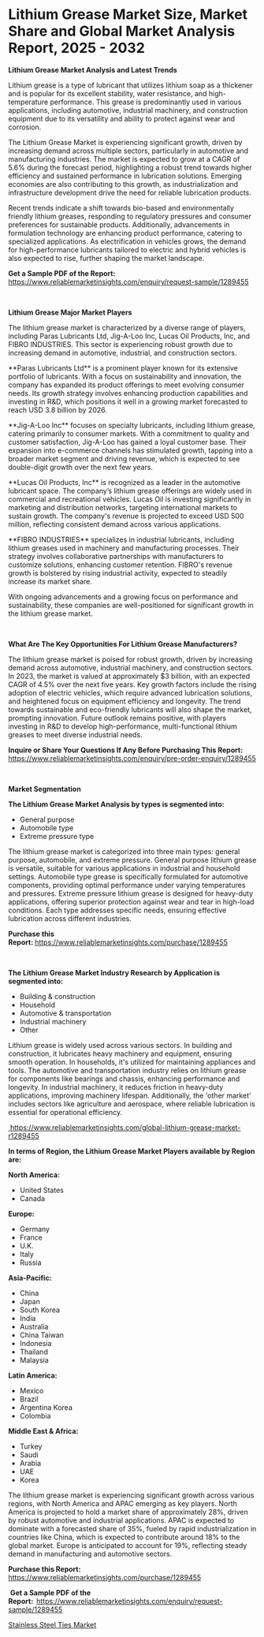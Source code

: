 <p><h1>Lithium Grease Market Size, Market Share and Global Market Analysis Report, 2025 - 2032</h1></p><p><strong>Lithium Grease Market Analysis and Latest Trends</strong></p>
<p><p>Lithium grease is a type of lubricant that utilizes lithium soap as a thickener and is popular for its excellent stability, water resistance, and high-temperature performance. This grease is predominantly used in various applications, including automotive, industrial machinery, and construction equipment due to its versatility and ability to protect against wear and corrosion.</p><p>The Lithium Grease Market is experiencing significant growth, driven by increasing demand across multiple sectors, particularly in automotive and manufacturing industries. The market is expected to grow at a CAGR of 5.6% during the forecast period, highlighting a robust trend towards higher efficiency and sustained performance in lubrication solutions. Emerging economies are also contributing to this growth, as industrialization and infrastructure development drive the need for reliable lubrication products.</p><p>Recent trends indicate a shift towards bio-based and environmentally friendly lithium greases, responding to regulatory pressures and consumer preferences for sustainable products. Additionally, advancements in formulation technology are enhancing product performance, catering to specialized applications. As electrification in vehicles grows, the demand for high-performance lubricants tailored to electric and hybrid vehicles is also expected to rise, further shaping the market landscape.</p></p>
<p><strong>Get a Sample PDF of the Report:&nbsp;</strong> <a href="https://www.reliablemarketinsights.com/enquiry/request-sample/1289455?utm_campaign=3317&utm_medium=2&utm_source=Github&utm_content=ia&utm_term=01042025&utm_id=lithium-grease">https://www.reliablemarketinsights.com/enquiry/request-sample/1289455</a></p>
<p>&nbsp;</p>
<p><strong>Lithium Grease Major Market Players</strong></p>
<p><p>The lithium grease market is characterized by a diverse range of players, including Paras Lubricants Ltd, Jig-A-Loo Inc, Lucas Oil Products, Inc, and FIBRO INDUSTRIES. This sector is experiencing robust growth due to increasing demand in automotive, industrial, and construction sectors.</p><p>**Paras Lubricants Ltd** is a prominent player known for its extensive portfolio of lubricants. With a focus on sustainability and innovation, the company has expanded its product offerings to meet evolving consumer needs. Its growth strategy involves enhancing production capabilities and investing in R&D, which positions it well in a growing market forecasted to reach USD 3.8 billion by 2026.</p><p>**Jig-A-Loo Inc** focuses on specialty lubricants, including lithium grease, catering primarily to consumer markets. With a commitment to quality and customer satisfaction, Jig-A-Loo has gained a loyal customer base. Their expansion into e-commerce channels has stimulated growth, tapping into a broader market segment and driving revenue, which is expected to see double-digit growth over the next few years.</p><p>**Lucas Oil Products, Inc** is recognized as a leader in the automotive lubricant space. The company’s lithium grease offerings are widely used in commercial and recreational vehicles. Lucas Oil is investing significantly in marketing and distribution networks, targeting international markets to sustain growth. The company's revenue is projected to exceed USD 500 million, reflecting consistent demand across various applications.</p><p>**FIBRO INDUSTRIES** specializes in industrial lubricants, including lithium greases used in machinery and manufacturing processes. Their strategy involves collaborative partnerships with manufacturers to customize solutions, enhancing customer retention. FIBRO's revenue growth is bolstered by rising industrial activity, expected to steadily increase its market share.</p><p>With ongoing advancements and a growing focus on performance and sustainability, these companies are well-positioned for significant growth in the lithium grease market.</p></p>
<p>&nbsp;</p>
<p><strong>What Are The Key Opportunities For Lithium Grease Manufacturers?</strong></p>
<p><p>The lithium grease market is poised for robust growth, driven by increasing demand across automotive, industrial machinery, and construction sectors. In 2023, the market is valued at approximately $3 billion, with an expected CAGR of 4.5% over the next five years. Key growth factors include the rising adoption of electric vehicles, which require advanced lubrication solutions, and heightened focus on equipment efficiency and longevity. The trend towards sustainable and eco-friendly lubricants will also shape the market, prompting innovation. Future outlook remains positive, with players investing in R&D to develop high-performance, multi-functional lithium greases to meet diverse industrial needs.</p></p>
<p><strong>Inquire or Share Your Questions If Any Before Purchasing This Report:</strong> <a href="https://www.reliablemarketinsights.com/enquiry/pre-order-enquiry/1289455?utm_campaign=3317&utm_medium=2&utm_source=Github&utm_content=ia&utm_term=01042025&utm_id=lithium-grease">https://www.reliablemarketinsights.com/enquiry/pre-order-enquiry/1289455</a></p>
<p>&nbsp;</p>
<p><strong>Market Segmentation</strong></p>
<p><strong>The Lithium Grease Market Analysis by types is segmented into:</strong></p>
<p><ul><li>General purpose</li><li>Automobile type</li><li>Extreme pressure type</li></ul></p>
<p><p>The lithium grease market is categorized into three main types: general purpose, automobile, and extreme pressure. General purpose lithium grease is versatile, suitable for various applications in industrial and household settings. Automobile type grease is specifically formulated for automotive components, providing optimal performance under varying temperatures and pressures. Extreme pressure lithium grease is designed for heavy-duty applications, offering superior protection against wear and tear in high-load conditions. Each type addresses specific needs, ensuring effective lubrication across different industries.</p></p>
<p><strong>Purchase this Report:&nbsp;</strong><a href="https://www.reliablemarketinsights.com/purchase/1289455?utm_campaign=3317&utm_medium=2&utm_source=Github&utm_content=ia&utm_term=01042025&utm_id=lithium-grease">https://www.reliablemarketinsights.com/purchase/1289455</a></p>
<p>&nbsp;</p>
<p><strong>The Lithium Grease Market Industry Research by Application is segmented into:</strong></p>
<p><ul><li>Building & construction</li><li>Household</li><li>Automotive & transportation</li><li>Industrial machinery</li><li>Other</li></ul></p>
<p><p>Lithium grease is widely used across various sectors. In building and construction, it lubricates heavy machinery and equipment, ensuring smooth operation. In households, it's utilized for maintaining appliances and tools. The automotive and transportation industry relies on lithium grease for components like bearings and chassis, enhancing performance and longevity. In industrial machinery, it reduces friction in heavy-duty applications, improving machinery lifespan. Additionally, the 'other market' includes sectors like agriculture and aerospace, where reliable lubrication is essential for operational efficiency.</p></p>
<p><a href="https://www.reliablemarketinsights.com/global-lithium-grease-market-r1289455?utm_campaign=3317&utm_medium=2&utm_source=Github&utm_content=ia&utm_term=01042025&utm_id=lithium-grease">&nbsp;https://www.reliablemarketinsights.com/global-lithium-grease-market-r1289455</a></p>
<p><strong>In terms of Region, the Lithium Grease Market Players available by Region are:</strong></p>
<p>
    <p> <strong> North America: </strong>
        <ul>
            <li>United States</li>
            <li>Canada</li>
        </ul>
        </p> 
    <p> <strong> Europe: </strong>
        <ul>
            <li>Germany</li>
            <li>France</li>
            <li>U.K.</li>
            <li>Italy</li>
            <li>Russia</li>
        </ul>
        </p> 
    <p> <strong> Asia-Pacific: </strong>
        <ul>
            <li>China</li>
            <li>Japan</li>
            <li>South Korea</li>
            <li>India</li>
            <li>Australia</li>
            <li>China Taiwan</li>
            <li>Indonesia</li>
            <li>Thailand</li>
            <li>Malaysia</li>
        </ul>
        </p> 
    <p> <strong> Latin America: </strong>
        <ul>
            <li>Mexico</li>
            <li>Brazil</li>
            <li>Argentina Korea</li>
            <li>Colombia</li>
        </ul>
        </p> 
    <p> <strong> Middle East & Africa: </strong>
        <ul>
            <li>Turkey</li>
            <li>Saudi</li>
            <li>Arabia</li>
            <li>UAE</li>
            <li>Korea</li>
        </ul>
    </p>
    </p>
<p><p>The lithium grease market is experiencing significant growth across various regions, with North America and APAC emerging as key players. North America is projected to hold a market share of approximately 28%, driven by robust automotive and industrial applications. APAC is expected to dominate with a forecasted share of 35%, fueled by rapid industrialization in countries like China, which is expected to contribute around 18% to the global market. Europe is anticipated to account for 19%, reflecting steady demand in manufacturing and automotive sectors.</p></p>
<p><strong>Purchase this Report: </strong><a href="https://www.reliablemarketinsights.com/purchase/1289455?utm_campaign=3317&utm_medium=2&utm_source=Github&utm_content=ia&utm_term=01042025&utm_id=lithium-grease">https://www.reliablemarketinsights.com/purchase/1289455</a></p>
<p>&nbsp;<strong>Get a Sample PDF of the Report:&nbsp;&nbsp;</strong><a href="https://www.reliablemarketinsights.com/enquiry/request-sample/1289455?utm_campaign=3317&utm_medium=2&utm_source=Github&utm_content=ia&utm_term=01042025&utm_id=lithium-grease">https://www.reliablemarketinsights.com/enquiry/request-sample/1289455</a></p>
<p><strong></strong></p>
<p><p><a href="https://github.com/porstheftyux/Market-Research-Report-List-1/blob/main/stainless-steel-ties-market.md?utm_campaign=3317&utm_medium=2&utm_source=Github&utm_content=ia&utm_term=01042025&utm_id=lithium-grease">Stainless Steel Ties Market</a></p></p>